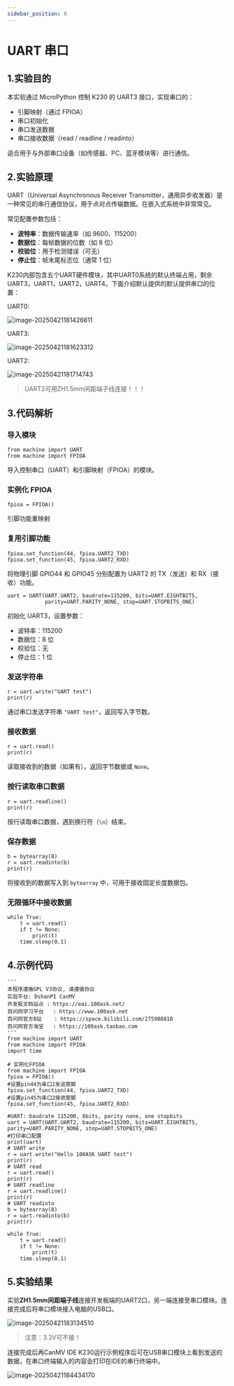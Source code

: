 ```yaml
---
sidebar_position: 8
---
```

# UART 串口

## 1.实验目的

本实验通过 MicroPython 控制 K230 的 UART3 接口，实现串口的：

- 引脚映射（通过 FPIOA）
- 串口初始化
- 串口发送数据
- 串口接收数据（read / readline / readinto）

适合用于与外部串口设备（如传感器、PC、蓝牙模块等）进行通信。



## 2.实验原理

UART（Universal Asynchronous Receiver Transmitter，通用异步收发器）是一种常见的串行通信协议，用于点对点传输数据。在嵌入式系统中非常常见。

常见配置参数包括：

- **波特率**：数据传输速率（如 9600、115200）
- **数据位**：每帧数据的位数（如 8 位）
- **校验位**：用于检测错误（可无）
- **停止位**：帧末尾标志位（通常 1 位）



K230内部包含五个UART硬件模块，其中UART0系统的默认终端占用，剩余UART3，UART1，UART2，UART4。下面介绍默认提供的默认提供串口的位置：

UART0:

![image-20250421181426811](${images}/image-20250421181426811.png)

UART3:

![image-20250421181623312](${images}/image-20250421181623312.png)

UART2:

![image-20250421181714743](${images}/image-20250421181714743.png)

> UART2可用ZH1.5mm间距端子线连接！！！

## 3.代码解析

### 导入模块

```
from machine import UART
from machine import FPIOA
```

导入控制串口（UART）和引脚映射（FPIOA）的模块。

### 实例化 FPIOA

```
fpioa = FPIOA()
```

引脚功能重映射

### 复用引脚功能

```
fpioa.set_function(44, fpioa.UART2_TXD)
fpioa.set_function(45, fpioa.UART2_RXD)
```

将物理引脚 GPIO44 和 GPIO45 分别配置为 UART2 的 TX（发送）和 RX（接收）功能。

```
uart = UART(UART.UART2, baudrate=115200, bits=UART.EIGHTBITS, 
            parity=UART.PARITY_NONE, stop=UART.STOPBITS_ONE)
```

初始化 UART3，设置参数：

- 波特率：115200
- 数据位：8 位
- 校验位：无
- 停止位：1 位

### 发送字符串

```
r = uart.write("UART test")
print(r)
```

通过串口发送字符串 `"UART test"`，返回写入字节数。

### 接收数据

```
r = uart.read()
print(r)
```

读取接收到的数据（如果有），返回字节数据或 `None`。

### 按行读取串口数据

```
r = uart.readline()
print(r)
```

按行读取串口数据，遇到换行符（`\n`）结束。

### 保存数据

```
b = bytearray(8)
r = uart.readinto(b)
print(r)
```

将接收到的数据写入到 `bytearray` 中，可用于接收固定长度数据包。

### 无限循环中接收数据

```
while True:
    t = uart.read()
    if t != None:
        print(t)
    time.sleep(0.1)
```

## 4.示例代码

```
'''
本程序遵循GPL V3协议, 请遵循协议
实验平台: DshanPI CanMV
开发板文档站点	: https://eai.100ask.net/
百问网学习平台   : https://www.100ask.net
百问网官方B站    : https://space.bilibili.com/275908810
百问网官方淘宝   : https://100ask.taobao.com
'''
from machine import UART
from machine import FPIOA
import time

# 实例化FPIOA
from machine import FPIOA
fpioa = FPIOA()
#设置pin44为串口2发送管脚
fpioa.set_function(44, fpioa.UART2_TXD)
#设置pin45为串口2接收管脚
fpioa.set_function(45, fpioa.UART2_RXD)

#UART: baudrate 115200, 8bits, parity none, one stopbits
uart = UART(UART.UART2, baudrate=115200, bits=UART.EIGHTBITS, parity=UART.PARITY_NONE, stop=UART.STOPBITS_ONE)
#打印串口配置
print(uart)
# UART write
r = uart.write("Hello 100ASK UART test")
print(r)
# UART read
r = uart.read()
print(r)
# UART readline
r = uart.readline()
print(r)
# UART readinto
b = bytearray(8)
r = uart.readinto(b)
print(r)

while True:
    t = uart.read()
    if t != None:
        print(t)
    time.sleep(0.1)
```



## 5.实验结果

实验**ZH1.5mm间距端子线**连接开发板端的UART2口，另一端连接至串口模块。连接完成后将串口模块接入电脑的USB口。

![image-20250421183134510](${images}/image-20250421183134510.png)

> 注意：3.3V可不接！

连接完成后再CanMV IDE K230运行示例程序后可在USB串口模块上看到发送的数据，在串口终端输入的内容会打印在IDE的串行终端中。

![image-20250421184434170](${images}/image-20250421184434170.png)
